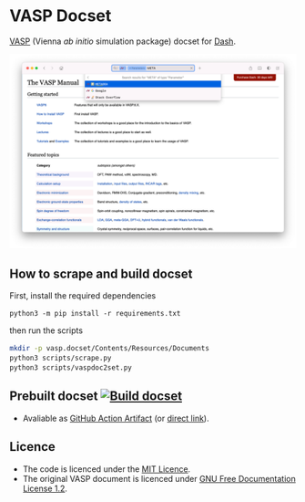 # VASP Docset

[VASP](https://www.vasp.at/) (Vienna _ab initio_ simulation package) docset for [Dash](http://kapeli.com/dash/).

![](screenshot.png)

## How to scrape and build docset

First, install the required dependencies

```
python3 -m pip install -r requirements.txt
```

then run the scripts

```bash
mkdir -p vasp.docset/Contents/Resources/Documents
python3 scripts/scrape.py
python3 scripts/vaspdoc2set.py
```

## Prebuilt docset [![Build docset](https://github.com/chazeon/vasp-docset/actions/workflows/build.yml/badge.svg)](https://github.com/chazeon/vasp-docset/actions/workflows/build.yml)

- Avaliable as [GitHub Action Artifact](https://github.com/chazeon/vasp-docset/actions/workflows/build.yml) (or [direct link](https://nightly.link/chazeon/vasp-docset/workflows/build/master/build/vasp.tgz)).

## Licence

- The code is licenced under the [MIT Licence](LICENCE).
- The original VASP document is licenced under [GNU Free Documentation License 1.2](https://www.gnu.org/licenses/old-licenses/fdl-1.2.txt).
